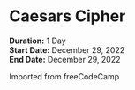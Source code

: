 # Caesars Cipher

**Duration:** 1 Day\
**Start Date:** December 29, 2022\
**End Date:** December 29, 2022

Imported from freeCodeCamp


